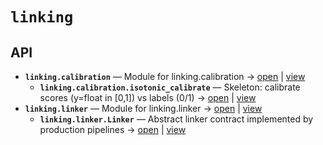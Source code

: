 # `linking`

<!-- START doctoc generated TOC please keep comment here to allow auto update -->
<!-- END doctoc generated TOC please keep comment here to allow auto update -->

## API
- **`linking.calibration`** — Module for linking.calibration → [open](vscode://file//home/paul/kgfoundry/src/linking/calibration.py:1:1) | [view](calibration.py#L1)
  - **`linking.calibration.isotonic_calibrate`** — Skeleton: calibrate scores (y=float in [0,1]) vs labels (0/1) → [open](vscode://file//home/paul/kgfoundry/src/linking/calibration.py:10:1) | [view](calibration.py#L10-L13)
- **`linking.linker`** — Module for linking.linker → [open](vscode://file//home/paul/kgfoundry/src/linking/linker.py:1:1) | [view](linker.py#L1)
  - **`linking.linker.Linker`** — Abstract linker contract implemented by production pipelines → [open](vscode://file//home/paul/kgfoundry/src/linking/linker.py:8:1) | [view](linker.py#L8-L11)
